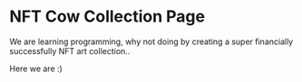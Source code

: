 # NFT Cow Collection Page

We are learning programming, why not doing by creating a super financially successfully NFT art collection..

Here we are :)
